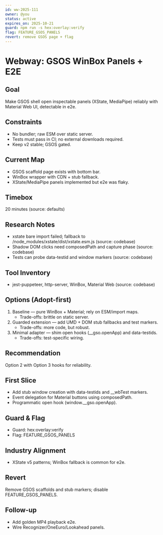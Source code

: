 ```yaml
---
id: ww-2025-111
owner: @you
status: active
expires_on: 2025-10-21
guard: npm run -s hex:overlay:verify
flag: FEATURE_GSOS_PANELS
revert: remove GSOS page + flag
---
```

# Webway: GSOS WinBox Panels + E2E

## Goal

Make GSOS shell open inspectable panels (XState, MediaPipe) reliably with Material Web UI, detectable in e2e.

## Constraints

- No bundler; raw ESM over static server.
- Tests must pass in CI; no external downloads required.
- Keep v2 stable; GSOS gated.

## Current Map

- GSOS scaffold page exists with bottom bar.
- WinBox wrapper with CDN + stub fallback.
- XState/MediaPipe panels implemented but e2e was flaky.

## Timebox

20 minutes (source: defaults)

## Research Notes

- xstate bare import failed; fallback to /node_modules/xstate/dist/xstate.esm.js (source: codebase)
- Shadow DOM clicks need composedPath and capture phase (source: codebase)
- Tests can probe data-testid and window markers (source: codebase)

## Tool Inventory

- jest-puppeteer, http-server, WinBox, Material Web (source: codebase)

## Options (Adopt-first)

1. Baseline — pure WinBox + Material; rely on ESM/import maps.
   - Trade-offs: brittle on static server.
2. Guarded extension — add UMD + DOM stub fallbacks and test markers.
   - Trade-offs: more code, but robust.
3. Minimal adapter — shim open hooks (__gso.openApp) and data-testids.
   - Trade-offs: test-specific wiring.

## Recommendation

Option 2 with Option 3 hooks for reliability.

## First Slice

- Add stub window creation with data-testids and __wbTest markers.
- Event delegation for Material buttons using composedPath.
- Programmatic open hook (window.__gso.openApp).

## Guard & Flag

- Guard: hex:overlay:verify
- Flag: FEATURE_GSOS_PANELS

## Industry Alignment

- XState v5 patterns; WinBox fallback is common for e2e.

## Revert

Remove GSOS scaffolds and stub markers; disable FEATURE_GSOS_PANELS.

## Follow-up

- Add golden MP4 playback e2e.
- Wire Recognizer/OneEuro/Lookahead panels.
